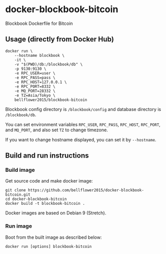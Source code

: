 # docker-blockbook-bitcoin

Blockbook Dockerfile for Bitcoin

## Usage (directly from Docker Hub)

```
docker run \
    --hostname blockbook \
    -it \
    -v "$(PWD)/db:/blockbook/db" \
    -p 9130:9130 \
    -e RPC_USER=user \
    -e RPC_PASS=pass \
    -e RPC_HOST=127.0.0.1 \
    -e RPC_PORT=8332 \
    -e MQ_PORT=28332 \
    -e TZ=Asia/Tokyo \
    bellflower2015/blockbook-bitcoin
```

Blockbook config directory is `/blockbook/config` and database directory is `/blockbook/db`.

You can set environment variables `RPC_USER`, `RPC_PASS`, `RPC_HOST`, `RPC_PORT`, and `MQ_PORT`, and also set `TZ` to change timezone.

If you want to change hostname displayed, you can set it by `--hostname`.

## Build and run instructions

### Build image

Get source code and make docker image:

```
git clone https://github.com/bellflower2015/docker-blockbook-bitcoin.git
cd docker-blockbook-bitcoin
docker build -t blockbook-bitcoin .
```

Docker images are based on Debian 9 (Stretch).

### Run image

Boot from the built image as described below:

```
docker run [options] blockbook-bitcoin
```
